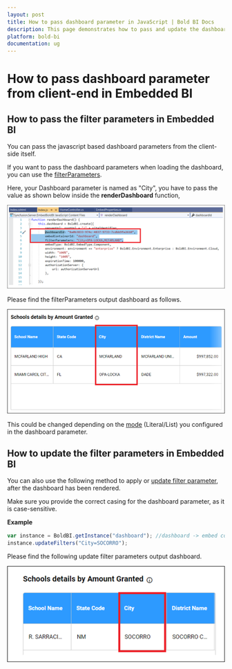 ```yaml
---
layout: post
title: How to pass dashboard parameter in JavaScript | Bold BI Docs
description: This page demonstrates how to pass and update the dashboard filter parameter(s) from client-end using JavaScript code for your embedded dashboard application.
platform: bold-bi
documentation: ug
---
```

# How to pass dashboard parameter from client-end in Embedded BI

## How to pass the filter parameters in Embedded BI

You can pass the javascript based dashboard parameters from the client-side itself. 

If you want to pass the dashboard parameters when loading the dashboard, you can use the [filterParameters](/embedding-sdk/embedding-api-reference/members/#filterparameters).

Here, your Dashboard parameter is named as "City", you have to pass the value as shown below inside the <b>renderDashboard</b> function,

![parameter code](/static/assets/faq/images/parameter-code.png)

Please find the filterParameters output dashboard as follows.

![parameter dashboard1](/static/assets/faq/images/parameter-dashboard1.png)

This could be changed depending on the [mode](/working-with-data-source/configuring-dashboard-parameters/#modes) (Literal/List) you configured in the dashboard parameter.

## How to update the filter parameters in Embedded BI

You can also use the following method to apply or [update filter parameter](/embedding-sdk/embedding-api-reference/methods/#updatefilters), after the dashboard has been rendered.

Make sure you provide the correct casing for the dashboard parameter, as it is case-sensitive.

**Example** 
   
```js
var instance = BoldBI.getInstance("dashboard"); //dashboard -> embed container id
instance.updateFilters("City=SOCORRO");   
```

Please find the following update filter parameters output dashboard.

![parameter dashboard3](/static/assets/faq/images/parameter-dashboard3.png)